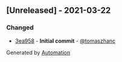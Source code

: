 ## [Unreleased] - 2021-03-22

### Changed
- [3ea958](https://github.com/flow-php/etl-adapter-doctrine/commit/3ea95818ff969bdb9151e8590fa1952a3878a60d) - **Initial commit** - [@tomaszhanc](https://github.com/tomaszhanc)

Generated by [Automation](https://github.com/aeon-php/automation)
